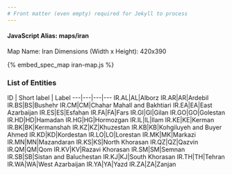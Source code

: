 ```yaml
---
# Front matter (even empty) required for Jekyll to process
---
```


#### JavaScript Alias: maps/iran

Map Name: Iran
Dimensions (Width x Height): 420x390



{% embed_spec_map iran-map.js %}

### List of Entities

ID | Short label | Label
---|---|---|---
IR.AL|AL|Alborz
IR.AR|AR|Ardebil
IR.BS|BS|Bushehr
IR.CM|CM|Chahar Mahall and Bakhtiari
IR.EA|EA|East Azarbaijan
IR.ES|ES|Esfahan
IR.FA|FA|Fars
IR.GI|GI|Gilan
IR.GO|GO|Golestan
IR.HD|HD|Hamadan
IR.HG|HG|Hormozgan
IR.IL|IL|Ilam
IR.KE|KE|Kerman
IR.BK|BK|Kermanshah
IR.KZ|KZ|Khuzestan
IR.KB|KB|Kohgiluyeh and Buyer Ahmed
IR.KD|KD|Kordestan
IR.LO|LO|Lorestan
IR.MK|MK|Markazi
IR.MN|MN|Mazandaran
IR.KS|KS|North Khorasan
IR.QZ|QZ|Qazvin
IR.QM|QM|Qom
IR.KV|KV|Razavi Khorasan
IR.SM|SM|Semnan
IR.SB|SB|Sistan and Baluchestan
IR.KJ|KJ|South Khorasan
IR.TH|TH|Tehran
IR.WA|WA|West Azarbaijan
IR.YA|YA|Yazd
IR.ZA|ZA|Zanjan


